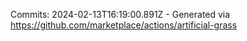 Commits: 2024-02-13T16:19:00.891Z - Generated via https://github.com/marketplace/actions/artificial-grass
<br>
